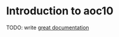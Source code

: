 # Introduction to aoc10

TODO: write [great documentation](http://jacobian.org/writing/what-to-write/)
